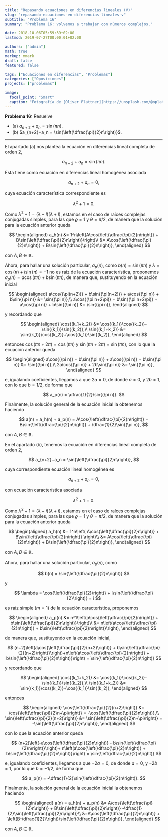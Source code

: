 ```yaml
---
title: "Repasando ecuaciones en diferencias lineales (V)"
slug: "repasando-ecuaciones-en-diferencias-lineales-v"
subtitle: "Problema 16"
summary: "Problema 16: volvemos a trabajar con números complejos."

date: 2018-10-06T05:59:39+02:00
lastmod: 2019-07-27T00:00:01+02:00

authors: ["admin"]
math: true
markup: mmark
draft: false
featured: false

tags: ["Ecuaciones en diferencias", "Problemas"]
categories: ["Oposiciones"]
projects: ["problemas"]

image:
  focal_point: "Smart"
  caption: "Fotografía de [Oliver Plattner](https://unsplash.com/@oplattner), disponible en [Unsplash](https://unsplash.com/photos/Plt0vHDRb9U)."
---
```


**Problema 16:** Resuelve

- (a) $a_{n+2}+a_n = \sin{(\pi n)}$.
- (b) $a_{n+2}+a_n = \sin{\left(\dfrac{\pi}{2}n\right)}$.

<!--more-->

***

El apartado (a) nos plantea la ecuación en diferencias lineal completa de orden 2, 

$$
a_{n+2}+a_n = \sin{(\pi n)}.
$$

Esta tiene como ecuación en diferencias lineal homogénea asociada 

$$
a_{n+2}+a_n = 0,
$$

cuya ecuación característica correspondiente es 

$$
\lambda^2+1=0.
$$ 

Como $\lambda^2+1 = (\lambda - i)(\lambda + i)$, estamos en el caso de raíces complejas conjugadas simples, para las que $\varrho = 1$ y $\theta = \pi/2$, de manera que la solución para la ecuación anterior queda

$$
\begin{aligned}
a_h(n) &= 1^n\left(A\cos{\left(\dfrac{\pi}{2}n\right)} + B\sin{\left(\dfrac{\pi}{2}n\right)}\right)\\
&= A\cos{\left(\dfrac{\pi}{2}n\right)} + B\sin{\left(\dfrac{\pi}{2}n\right)},
\end{aligned}
$$

con $A,B\in\mathbb{R}$. 

Ahora, para hallar una solución particular, $a_p(n)$, como $b(n) = \sin{(\pi n)}$ y $\lambda = \cos{(\pi)} + i\sin{(\pi)} = -1$ no es raíz de la ecuación característica, proponemos $a_p(n) = a\cos{(\pi n)} + b\sin{(\pi n)}$, de manera que, sustituyendo en la ecuación inicial

$$
\begin{aligned}
a\cos{(\pi(n+2))} + b\sin{(\pi(n+2))} + a\cos{(\pi n)} + b\sin{(\pi n)} &= \sin{(\pi n)},\\
a\cos{(\pi n+2\pi)} + b\sin{(\pi n+2\pi)} + a\cos{(\pi n)} + b\sin{(\pi n)} &= \sin{(\pi n)},
\end{aligned}
$$

y recordando que

$$
\begin{aligned}
\cos{(k_1+k_2)} &= \cos{(k_1)}\cos{(k_2)}-\sin{(k_1)}\sin{(k_2)},\\
\sin{(k_1+k_2)} &= \sin{(k_1)}\cos{(k_2)}+\cos{(k_1)}\sin{(k_2)},
\end{aligned}
$$

entonces $\cos{(\pi n+2\pi)} = \cos{(\pi n)}$ y $\sin{(\pi n+2\pi)} = \sin{(\pi n)}$, con lo que la ecuación anterior queda

$$
\begin{aligned}
a\cos{(\pi n)} + b\sin{(\pi n)} + a\cos{(\pi n)} + b\sin{(\pi n)} &= \sin{(\pi n)},\\
2a\cos{(\pi n)} + 2b\sin{(\pi n)} &= \sin{(\pi n)},
\end{aligned}
$$

e, igualando coeficientes, llegamos a que $2a=0$, de donde $a=0$, y $2b=1$, con lo que $b=1 / 2$, de forma que 

$$
a_p(n) = \dfrac{1}{2}\sin{(\pi n)}.
$$ 

Finalmente, la solución general de la ecuación inicial la obtenemos haciendo 

$$
a(n) = a_h(n) + a_p(n) = A\cos{\left(\dfrac{\pi}{2}n\right)} + B\sin{\left(\dfrac{\pi}{2}n\right)} + \dfrac{1}{2}\sin{(\pi n)},
$$ 

con $A,B\in\mathbb{R}$.

En el apartado (b), tenemos la ecuación en diferencias lineal completa de orden 2, 

$$
a_{n+2}+a_n = \sin{\left(\dfrac{\pi}{2}n\right)},
$$

cuya correspondiente ecuación lineal homogénea es 

$$
a_{n+2}+a_n = 0,
$$

con ecuación característica asociada 

$$
\lambda^2 + 1=0.
$$ 

Como $\lambda^2+1 = (\lambda - i)(\lambda + i)$, estamos en el caso de raíces complejas conjugadas simples, para las que $\varrho = 1$ y $\theta = \pi/2$, de manera que la solución para la ecuación anterior queda 

$$
\begin{aligned}
a_h(n) &= 1^n\left(
A\cos{\left(\dfrac{\pi}{2}n\right)} + B\sin{\left(\dfrac{\pi}{2}n\right)}
\right)\\
&= A\cos{\left(\dfrac{\pi}{2}n\right)} + B\sin{\left(\dfrac{\pi}{2}n\right)},
\end{aligned}
$$ 

con $A,B\in\mathbb{R}$. 

Ahora, para hallar una solución particular, $a_p(n)$, como 

$$
b(n) = \sin{\left(\dfrac{\pi}{2}n\right)}
$$ 

y 

$$
\lambda = \cos{\left(\dfrac{\pi}{2}\right)} + i\sin{\left(\dfrac{\pi}{2}\right)} = i
$$

es raíz simple ($m=1$) de la ecuación característica, proponemos

$$
\begin{aligned}
a_p(n) &= n^1\left(a\cos{\left(\dfrac{\pi}{2}n\right)} + b\sin{\left(\dfrac{\pi}{2}n\right)}\right)\\
&= n\left(a\cos{\left(\dfrac{\pi}{2}n\right)} + b\sin{\left(\dfrac{\pi}{2}n\right)}\right),
\end{aligned} 
$$

de manera que, sustituyendo en la ecuación inicial,

$$
(n+2)\left(a\cos{\left(\dfrac{\pi}{2}(n+2)\right)} + b\sin{\left(\dfrac{\pi}{2}(n+2)\right)}\right)+n\left(a\cos{\left(\dfrac{\pi}{2}n\right)} + b\sin{\left(\dfrac{\pi}{2}n\right)}\right) = \sin{\left(\dfrac{\pi}{2}n\right)}
$$

y recordando que

$$
\begin{aligned}
\cos{(k_1+k_2)} &= \cos{(k_1)}\cos{(k_2)}-\sin{(k_1)}\sin{(k_2)},\\
\sin{(k_1+k_2)} &= \sin{(k_1)}\cos{(k_2)}+\cos{(k_1)}\sin{(k_2)},
\end{aligned}
$$

entonces 

$$
\begin{aligned}
\cos{\left(\dfrac{\pi}{2}(n+2)\right)} &= \cos{\left(\dfrac{\pi}{2}n+\pi\right)} = -\cos{\left(\dfrac{\pi}{2}n\right)},\\
\sin{\left(\dfrac{\pi}{2}(n+2)\right)} &= \sin{\left(\dfrac{\pi}{2}n+\pi\right)} = -\sin{\left(\dfrac{\pi}{2}n\right)},
\end{aligned}
$$

con lo que la ecuación anterior queda

$$
(n+2)\left(-a\cos{\left(\dfrac{\pi}{2}n\right)} - b\sin{\left(\dfrac{\pi}{2}n\right)}\right)+ n\left(a\cos{\left(\dfrac{\pi}{2}n\right)} + b\sin{\left(\dfrac{\pi}{2}n\right)}\right) = \sin{\left(\dfrac{\pi}{2}n\right)}
$$

e, igualando coeficientes, llegamos a que $-2a=0$, de donde $a=0$, y $-2b=1$, por lo que $b = -1 / 2$, de forma que 

$$
a_p(n) = -\dfrac{1}{2}\sin{\left(\dfrac{\pi}{2}n\right)}.
$$ 

Finalmente, la solución general de la ecuación inicial la obtenemos haciendo 

$$
\begin{aligned}
a(n) = a_h(n) + a_p(n) &= A\cos{\left(\dfrac{\pi}{2}n\right)} + B\sin{\left(\dfrac{\pi}{2}n\right)} -\dfrac{1}{2}\sin{\left(\dfrac{\pi}{2}n\right)}\\
&=A\cos{\left(\dfrac{\pi}{2}n\right)} + \left(B-\dfrac{1}2{}\right)\sin{\left(\dfrac{\pi}{2}n\right)},
\end{aligned}
$$

con $A,B\in\mathbb{R}$.
